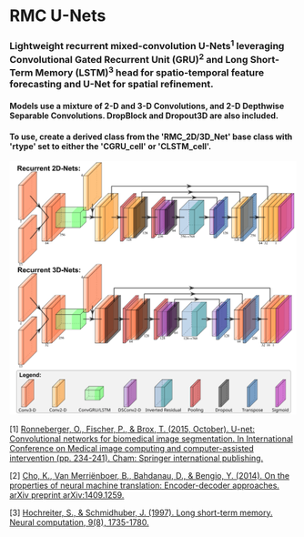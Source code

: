 # RMC U-Nets

### Lightweight recurrent mixed-convolution U-Nets<sup>1</sup> leveraging Convolutional Gated Recurrent Unit (GRU)<sup>2</sup> and Long Short-Term Memory (LSTM)<sup>3</sup> head for spatio-temporal feature forecasting and U-Net for spatial refinement.
#### Models use a mixture of 2-D and 3-D Convolutions, and 2-D Depthwise Separable Convolutions. DropBlock and Dropout3D are also included.
#### To use, create a derived class from the 'RMC_2D/3D_Net' base class with 'rtype' set to either the 'CGRU_cell' or 'CLSTM_cell'.

![Neural Networks drawn using PlotNeuralNets](images/plot_nets.png)

\[1\] [Ronneberger, O., Fischer, P., & Brox, T. (2015, October). U-net: Convolutional networks for biomedical image segmentation. In International Conference on Medical image computing and computer-assisted intervention (pp. 234-241). Cham: Springer international publishing.](https://link.springer.com/chapter/10.1007/978-3-319-24574-4_28)

\[2\] [Cho, K., Van Merriënboer, B., Bahdanau, D., & Bengio, Y. (2014). On the properties of neural machine translation: Encoder-decoder approaches. arXiv preprint arXiv:1409.1259.](https://arxiv.org/abs/1409.1259)

\[3\] [Hochreiter, S., & Schmidhuber, J. (1997). Long short-term memory. Neural computation, 9(8), 1735-1780.](https://ieeexplore.ieee.org/abstract/document/6795963)
